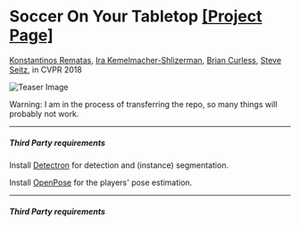 # <b>Soccer On Your Tabletop</b> [[Project Page]](grail.cs.washington.edu/projects/soccer/)

[Konstantinos Rematas](https://homes.cs.washington.edu/~krematas/), [Ira Kemelmacher-Shlizerman](https://homes.cs.washington.edu/~kemelmi/), [Brian Curless](https://homes.cs.washington.edu/~curless/), [Steve Seitz](https://homes.cs.washington.edu/~seitz/), in CVPR 2018

![Teaser Image](http://grail.cs.washington.edu/projects/soccer/images/teaser.png)


Warning: I am in the process of transferring the repo, so many things will probably not work.

-----------------


##### Third Party requirements
Install [Detectron](https://github.com/facebookresearch/Detectron) for detection and (instance) segmentation.

Install [OpenPose](https://github.com/CMU-Perceptual-Computing-Lab/openpose) for the players' pose estimation.


-----------------

##### Third Party requirements
